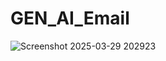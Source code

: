 # GEN_AI_Email

![Screenshot 2025-03-29 202923](https://github.com/user-attachments/assets/098c28ba-70c5-4be4-93a9-3f070a680862)
